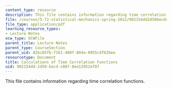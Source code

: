 ```yaml
---
content_type: resource
description: This file contains information regarding time correlation functions.
file: /courses/5-72-statistical-mechanics-spring-2012/902154dd2d50becdc0878ee12052ef87_MIT5_72S12_master4.pdf
file_type: application/pdf
learning_resource_types:
- Lecture Notes
ocw_type: OCWFile
parent_title: Lecture Notes
parent_type: CourseSection
parent_uid: 82bc85fb-7261-480f-804a-0955c4f62bee
resourcetype: Document
title: Calculations of Time Correlation Functions
uid: 902154dd-2d50-becd-c087-8ee12052ef87
---
```

This file contains information regarding time correlation functions.

